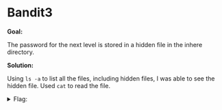 <h1>Bandit3</h1>

<b>Goal:</b>

The password for the next level is stored in a hidden file in the inhere directory.

<b>Solution:</b>

Using <code>ls -a</code> to list all the files, including hidden files, I was able to see the hidden file. Used <code>cat</code> to read the file.

<details>
	<summary>Flag:</summary>

	pIwrPrtPN36QITSp3EQaw936yaFoFgAB

</details>